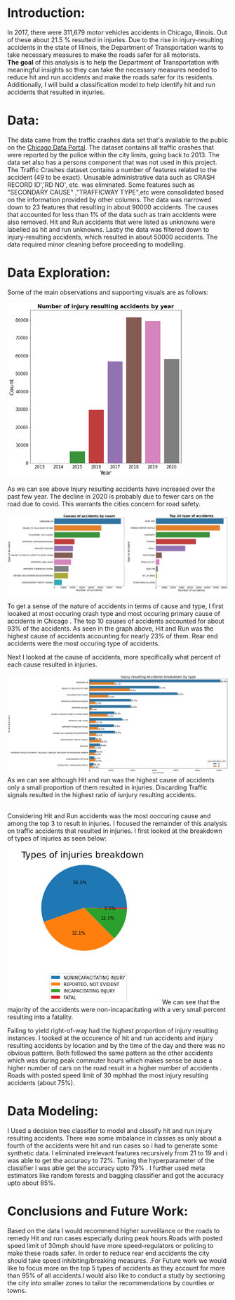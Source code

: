 # Introduction:
In 2017, there were 311,679 motor vehicles accidents in Chicago, Illinois. Out of these about 21.5 % resulted in injuries. Due to the rise in injury-resulting accidents in the state of Illinois, the Department of Transportation wants to take necessary measures to make the roads safer for all motorists. 
<br/> **The goal** of this analysis is to help the Department of Transportation with meaningful insights so they can take the necessary measures needed to reduce hit and run accidents and make the roads safer for its residents. Additionally, I will build a classification model to help identify hit and run accidents that resulted in injuries.

# Data:
The data came from the traffic crashes data set that's available to the public on the [Chicago Data Portal](https://data.cityofchicago.org/). The dataset contains all traffic crashes that were reported by the police within the city limits, going back to 2013. The data set also has a persons component that was not used in this project. The Traffic Crashes dataset contains a number of features related to the accident (49 to be exact). Unusable administrative data such as CRASH RECORD ID','RD NO', etc. was eliminated. Some features such as "SECONDARY CAUSE" ,"TRAFFICWAY TYPE",etc were consolidated based on the information provided by other columns. The data was narrowed down to 23 features that resulting in about 90000 accidents. The causes that accounted for less than 1% of the data such as train accidents were also removed. Hit and Run accidents that were listed as unknowns were labelled as hit and run unknowns. Lastly the data was filtered down to injury-resulting accidents, which resulted in about 50000 accidents. The data required minor cleaning before proceeding to modelling.

# Data Exploration:
Some of the main observations and supporting visuals are as follows: 

<img src="https://github.com/naik-sachin/Project_Chicago_car_crash_analysis-/blob/main/Images/ACcidents_by_year.png" width="400" height="400">

As we can see above Injury resulting accidents have increased over the past few year. The decline in 2020 is probably due to fewer cars on the road due to covid. This warrants the cities concern for road safety.

![alt text](https://github.com/naik-sachin/Project_Chicago_car_crash_analysis-/blob/main/Images/Cause%20of%20accidents.png)

To get a sense of the nature of accidents in terms of cause and type, I first looaked at most occuring crash type and most occuring primary cause of accidents in Chicago . The top 10 causes of accidents accounted for about 93% of the accidents. As seen in the graph above, Hit and Run was the highest cause of  accidents  accounting for nearly 23% of them. Rear end accidents were the most occuring type of accidents. 

Next I looked at the cause of accidents, more specifically what percent of each cause resulted in injuries. 

![alt text](https://github.com/naik-sachin/Project_Chicago_car_crash_analysis-/blob/main/Images/injury_resulting.png)
As we can see although Hit and run was the highest cause of accidents only  a small proportion of them resulted in injuries. Discarding Traffic signals resulted in the highest ratio of iunjury resulting accidents.

<br/> Considering Hit and Run accidents was the most ooccuring cause and among the top 3 to result in injuries. I focused the remainder of this analysis on traffic accidents that resulted in injuries. I first looked at the breakdown of types of injuries as seen below:

![alt text](Images/injury_breakdown.png)
 We can see that the majority of the accidents were non-incapacitating with a very small percent resulting into a fatality.
 
Failing to yield right-of-way had the highest proportion of injury resulting instances. 
I tooked at the occurence of hit and run accidents and injury resulting accidents by location and by the time of the day and there was no obvious pattern. Both followed the same pattern as the other accidents which was during peak commuter hours which makes sense be
ause a higher number of cars on the road result in a higher number of accidents . Roads with posted speed limit of 30 mphhad the most injury resulting accidents (about 75%).

# Data Modeling:
I Used a decision tree classifier to model and classify hit and run injury resulting accidents. There was some imbalance in classes as only about a fourth of the accidents were hit and run cases so i had to generate some synthetic data. I eliminated irrelevant features recursively from 21 to 19 and i was able to get the accuracy to 72%. Tuning the hyperparameter of the classifier I was able get the accuracy upto 79% . I further used meta estimators like random forests and bagging classifier and got the accuracy upto about 85%. 

# Conclusions and Future Work:
Based on the data I would recommend higher surveillance or the roads to remedy Hit and run cases especially during peak hours.Roads with posted speed limit of 30mph should have more speed-regulators or policing to make these roads safer. In order to reduce rear end accidents the city should take speed inhibiting/breaking measures. .For Future work we would like to focus more on the top 5 types of accidents as they account for more than 95% of all accidents.I would also like to conduct a study by sectioning the city into smaller zones to tailor the recommendations by counties or towns.
